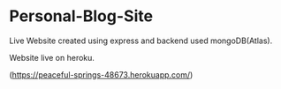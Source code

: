 # Personal-Blog-Site

Live Website created using express and backend used mongoDB(Atlas).

Website live on heroku.

(https://peaceful-springs-48673.herokuapp.com/)
